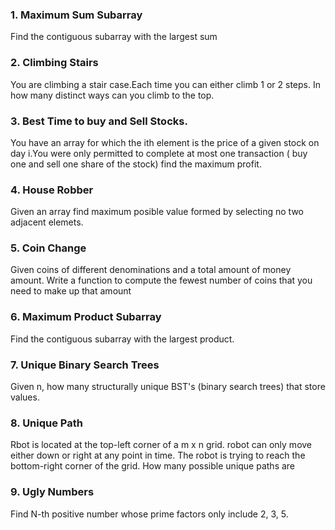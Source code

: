### 1. Maximum Sum Subarray
Find the contiguous subarray with the largest sum
### 2. Climbing Stairs
You are climbing a stair case.Each time you can either climb 1 or 2 steps. In how many distinct ways can you climb to the top.
### 3. Best Time to buy and Sell Stocks.
You have an array for which the ith element is the price of a given stock on day i.You were only permitted to complete at most one transaction ( buy one and sell one share of the stock) find the maximum profit.
### 4. House Robber 
Given an array find maximum posible value formed by selecting no two adjacent elemets.
### 5. Coin Change
Given coins of different denominations and a total amount of money amount. Write a function to compute the fewest number of coins that you need to make up that amount
### 6. Maximum Product Subarray
Find the contiguous subarray with the largest product.
### 7. Unique Binary Search Trees
Given n, how many structurally unique BST's (binary search trees) that store values.
### 8. Unique Path
Rbot is located at the top-left corner of a m x n grid. robot can only move either down or right at any point in time. The robot is trying to reach the bottom-right corner of the grid. How many possible unique paths are
### 9. Ugly Numbers
Find N-th positive number whose prime factors only include 2, 3, 5. 






